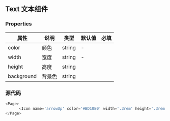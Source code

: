 ## Text 文本组件
### Properties

|    属性    |  说明  |  类型  | 默认值 | 必填 |
| ---------- | ------ | ------ | ------ | ---- |
| color      | 颜色   | string | -      |      |
| width      | 宽度   | string | -      |      |
| height     | 高度   | string |        |      |
| background | 背景色 | string |        |      |
### 源代码
```js
<Page>
      <Icon name='arrowUp' color='#BD10E0' width='.3rem' height='.3rem' background='#F8E71C' />
</Page>
```